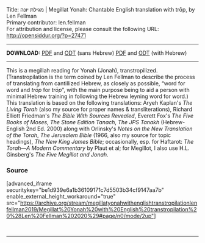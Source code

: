 <html>
<head></head>
<body>
Title: מגילת יונה | Megillat Yonah: Chantable English translation with trōp, by Len Fellman<br />
Primary contributor: len.fellman<br />
For attribution and license, please consult the following URL: <a href="http://opensiddur.org/?p=27471">http://opensiddur.org/?p=27471</a>
<p />
<hr />

<strong>DOWNLOAD:</strong> 
<a href="https://archive.org/download/megillatyonahwithenglishtranstropilationlenfellman2019/Megillat%20Yonah%20with%20English%20transtropilation%20%28Len%20Fellman%202020%29%20-%20english%20only.pdf">PDF</a> and <a href="https://archive.org/download/megillatyonahwithenglishtranstropilationlenfellman2019/Megillat%20Yonah%20with%20English%20transtropilation%20%28Len%20Fellman%202020%29%20-%20english%20only.odt">ODT</a> (sans Hebrew) 
<a href="https://archive.org/download/megillatyonahwithenglishtranstropilationlenfellman2019/Megillat%20Yonah%20with%20English%20transtropilation%20%28Len%20Fellman%202020%29.pdf">PDF</a> and <a href="https://archive.org/download/megillatyonahwithenglishtranstropilationlenfellman2019/Megillat%20Yonah%20with%20English%20transtropilation%20%28Len%20Fellman%202020%29.odt">ODT</a> (with Hebrew)

<hr />

This is a megillah reading for Yonah (Jonah), transtropilized. (Transtropilation is the term coined by Len Fellman to describe the process of translating from cantillized Hebrew, as closely as possible, “word for word and <em>trōp</em> for <em>trōp</em>”, with the main purpose being to aid a person with minimal Hebrew training in following the Hebrew leyning word for word.) This translation is based on the following translations: Aryeh Kaplan's <em>The Living Torah</em> (also my source for proper names &amp; transliterations), Richard Elliott Friedman's <em>The Bible With Sources Revealed</em>, Everett Fox's <em>The Five Books of Moses</em>, <em>The Stone Edition Tanach</em>, <em>The JPS Tanakh</em> (Hebrew-English 2nd Ed. 2000) along with Orlinsky's <em>Notes on the New Translation of the Torah</em>, <em>The Jerusalem Bible</em> (1966, also my source for topic headings), <em>The New King James Bible</em>; occasionally, esp. for Haftarot: <em>The Torah—A Modern Commentary</em> by Plaut et al; for Megillot, I also use H.L. Ginsberg's <em>The Five Megillot and Jonah</em>.

<h3>Source</h3>

[advanced_iframe securitykey="be1d939e6a1b36109171c7d5503b34cf9147aa7b" enable_external_height_workaround="true" src="https://archive.org/stream/megillatyonahwithenglishtranstropilationlenfellman2019/Megillat%20Yonah%20with%20English%20transtropilation%20%28Len%20Fellman%202020%29#page/n0/mode/2up"]

&nbsp;

<hr />

&nbsp;
</body>
</html>